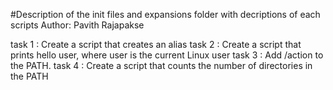 #Description of the init files and expansions folder with decriptions of each scripts
Author:  Pavith Rajapakse

task 1 : Create a script that creates an alias
task 2 : Create a script that prints hello user, where user is the current Linux user
task 3 :  Add /action to the PATH.
task 4 : Create a script that counts the number of directories in the PATH








